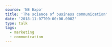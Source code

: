 ```yaml
---
source: 'NE Expo'
title: 'The science of business communication'
date: '2018-11-07T00:00:00.000Z'
type: talk
tags:
  - marketing
  - communication
---
```

